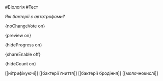 #Біологія #Тест

*Які бактерії є автотрофами?*

{noChangeVote on}

{preview on}

{hideProgress on}

{shareEnable off}

{hideCount on}

[[нітрифікуючі]]
[[бактерії гниття]]
[[бактерії бродіння]]
[[молочнокислі]]
